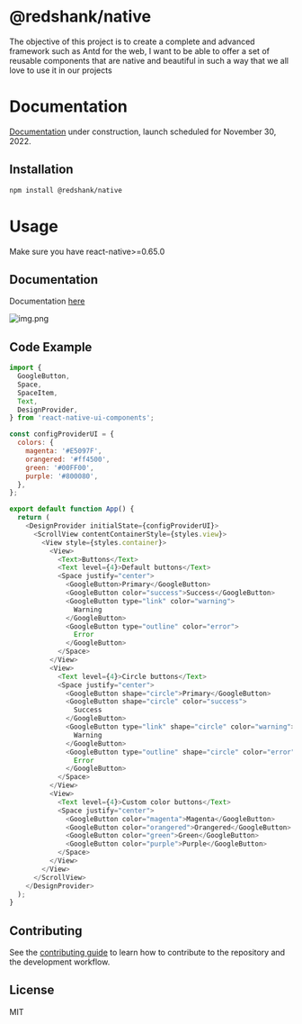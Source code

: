 # @redshank/native

The objective of this project is to create a complete and advanced framework such as Antd for the web, I want to be able to offer a set of reusable components that are native and beautiful in such a way that we all love to use it in our projects

# Documentation

[Documentation](https://www.redshank.app) under construction, launch scheduled for November 30, 2022.

## Installation

```sh
npm install @redshank/native
```

# Usage

Make sure you have react-native>=0.65.0

## Documentation

Documentation [here](https://redshank.app)

![img.png](img.png)

## Code Example

```js
import {
  GoogleButton,
  Space,
  SpaceItem,
  Text,
  DesignProvider,
} from 'react-native-ui-components';

const configProviderUI = {
  colors: {
    magenta: '#E5097F',
    orangered: '#ff4500',
    green: '#00FF00',
    purple: '#800080',
  },
};

export default function App() {
  return (
    <DesignProvider initialState={configProviderUI}>
      <ScrollView contentContainerStyle={styles.view}>
        <View style={styles.container}>
          <View>
            <Text>Buttons</Text>
            <Text level={4}>Default buttons</Text>
            <Space justify="center">
              <GoogleButton>Primary</GoogleButton>
              <GoogleButton color="success">Success</GoogleButton>
              <GoogleButton type="link" color="warning">
                Warning
              </GoogleButton>
              <GoogleButton type="outline" color="error">
                Error
              </GoogleButton>
            </Space>
          </View>
          <View>
            <Text level={4}>Circle buttons</Text>
            <Space justify="center">
              <GoogleButton shape="circle">Primary</GoogleButton>
              <GoogleButton shape="circle" color="success">
                Success
              </GoogleButton>
              <GoogleButton type="link" shape="circle" color="warning">
                Warning
              </GoogleButton>
              <GoogleButton type="outline" shape="circle" color="error">
                Error
              </GoogleButton>
            </Space>
          </View>
          <View>
            <Text level={4}>Custom color buttons</Text>
            <Space justify="center">
              <GoogleButton color="magenta">Magenta</GoogleButton>
              <GoogleButton color="orangered">Orangered</GoogleButton>
              <GoogleButton color="green">Green</GoogleButton>
              <GoogleButton color="purple">Purple</GoogleButton>
            </Space>
          </View>
        </View>
      </ScrollView>
    </DesignProvider>
  );
}
```

## Contributing

See the [contributing guide](CONTRIBUTING.md) to learn how to contribute to the repository and the development workflow.

## License

MIT
